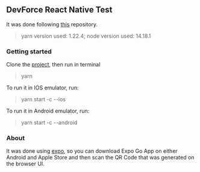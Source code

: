 ## DevForce React Native Test

It was done following [this](https://github.com/c0h1b4/reactnativetask) repository.

> yarn version used: 1.22.4; node version used: 14.18.1

### Getting started

Clone the [project](https://github.com/GustavoHBC/devforce-test), then run in terminal

> yarn

To run it in IOS emulator, run:

> yarn start -c --ios

To run it in Android emulator, run:

> yarn start -c --android

### About

It was done using [expo](https://expo.dev), so you can download Expo Go App on either Android and Apple Store and then scan the QR Code that was generated on the browser UI.
